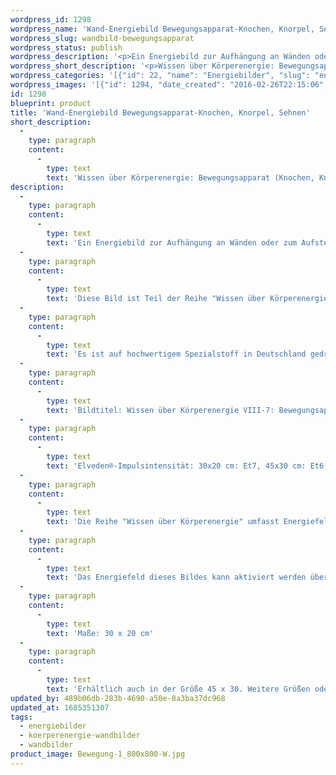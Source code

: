 ```yaml
---
wordpress_id: 1298
wordpress_name: 'Wand-Energiebild Bewegungsapparat-Knochen, Knorpel, Sehnen'
wordpress_slug: wandbild-bewegungsapparat
wordpress_status: publish
wordpress_description: '<p>Ein Energiebild zur Aufhängung an Wänden oder zum Aufstellen im Raum mit einem aktivierbaren Schwingungsfeld zu: Wissen über Körperenergie, speziell über die Aspekte des Bewegungsapparates: Knochen, Knorpel, Sehen. Das Energiefeld dieses Bildes bietet Impulse an, um das eigene Wissen über die Erinnerung an den Zustand einer optimalen Statik und den Aufbau des Bewegungsapparates aktiv selbst zu vertiefen bzw. zu erweitern. <a href="http://info@elvedenverlag.de">Zur Anwendung für andere Personen informieren wir Sie gerne direkt</a>.<br />Diese Bild ist Teil der Reihe "Wissen über Körperenergie" (beachten Sie bitte unsere Anmerkungen weiter unten zur Reihe "Wissen über Körperenergien").</p><p>Es ist auf hochwertigem Spezialstoff in Deutschland gedruckt und sorgfältig in Handarbeit auf Holzkeilrahmen aufgezogen. Laut Herstellerangaben ist der farbintensive Druck 70 Jahre lichtecht, waschbar und in einem umweltorientierten Verfahren hergestellt. Der Oberstoff ist mit einer Spezialbeschichtung unterfüttert, so dass, bei Aufhängung an der Wand, der rückseitige Holzrahmen auch bei hellen Farben unsichtbar ist.</p><p>Bildtitel: Wissen über Körperenergie VIII-7: Bewegungsapparat 7. Reihe: Körperenergiewissen</p><p>Elveden®-Impulsintensität: 30x20 cm: Et7, 45x30 cm: Et6, 60x40 cm: Et4</p><p>Die Reihe "Wissen über Körperenergie" umfasst Energiefelder in Bezug auf sämtliche Funktionen und Teilbereiche des menschlichen Körpers. Rechtlicher Hinweis: Es handelt sich bei diesen Bildern um Energiefelder mit Impulsen, um Wissen selbst zu entwickeln. Sie ersetzen nicht den Besuch bei einem Arzt etc. oder therapeutischer Anwendungen. Bei Interesse an einem Set mit den gleichen Bildern in verschiedenen Größen oder unterschiedlichen Bildern dieser Reihe wenden Sie sich bitte direkt an uns. Wir informieren Sie gerne über die Vergünstigungen. Für Praxiseinrichtungen etc. beraten wir Sie gerne.<br />Das Energiefeld dieses Bildes kann aktiviert werden über das bewusste Konzentrieren auf den für sich selbst erwünschten inneren Zustand an Wissen über Körperenergien. Es aktiviert sich jeweils der Teil des Bildenergiefeldes, der aktuell förderlich ist.</p><p>Maße: 30 x 20 cm</p><p>Erhältlich auch in der Größe 45 x 30. Weitere Größen oder andere Seitenverhältnisse, sind bis 200 cm individuell für Sie innerhalb weniger Tage herstellbar. Bitte kontaktieren Sie uns hierfür unter <a href="mailto:info@elvedenverlag.de">info@elvedenverlag.de</a>.</p><p><a href="https://my.feenbaum.de/anwendung-energie-wandbilder/">Anwendungshinweise</a>      <a href="https://my.feenbaum.de/produktinformation-wandbilder/">Produktinformationen</a></p>'
wordpress_short_description: '<p>Wissen über Körperenergie: Bewegungsapparat (Knochen, Knorpel, Sehnen)</p>'
wordpress_categories: '[{"id": 22, "name": "Energiebilder", "slug": "energiebilder"}, {"id": 46, "name": "K\u00f6rperenergie", "slug": "koerperenergie-wandbilder"}, {"id": 24, "name": "Wandbilder", "slug": "wandbilder"}]'
wordpress_images: '[{"id": 1294, "date_created": "2016-02-26T22:15:06", "date_created_gmt": "2016-02-26T20:15:06", "date_modified": "2016-02-26T22:15:06", "date_modified_gmt": "2016-02-26T20:15:06", "src": "https://my.feenbaum.de/wp-content/uploads/2016/02/Bewegung-1_800x800-W.jpg", "name": "Bewegung 1_800x800-W", "alt": ""}]'
id: 1298
blueprint: product
title: 'Wand-Energiebild Bewegungsapparat-Knochen, Knorpel, Sehnen'
short_description:
  -
    type: paragraph
    content:
      -
        type: text
        text: 'Wissen über Körperenergie: Bewegungsapparat (Knochen, Knorpel, Sehnen)'
description:
  -
    type: paragraph
    content:
      -
        type: text
        text: 'Ein Energiebild zur Aufhängung an Wänden oder zum Aufstellen im Raum mit einem aktivierbaren Schwingungsfeld zu: Wissen über Körperenergie, speziell über die Aspekte des Bewegungsapparates: Knochen, Knorpel, Sehen. Das Energiefeld dieses Bildes bietet Impulse an, um das eigene Wissen über die Erinnerung an den Zustand einer optimalen Statik und den Aufbau des Bewegungsapparates aktiv selbst zu vertiefen bzw. zu erweitern. Zur Anwendung für andere Personen informieren wir Sie gerne direkt.'
  -
    type: paragraph
    content:
      -
        type: text
        text: 'Diese Bild ist Teil der Reihe "Wissen über Körperenergie" (beachten Sie bitte unsere Anmerkungen weiter unten zur Reihe "Wissen über Körperenergien").'
  -
    type: paragraph
    content:
      -
        type: text
        text: 'Es ist auf hochwertigem Spezialstoff in Deutschland gedruckt und sorgfältig in Handarbeit auf Holzkeilrahmen aufgezogen. Laut Herstellerangaben ist der farbintensive Druck 70 Jahre lichtecht, waschbar und in einem umweltorientierten Verfahren hergestellt. Der Oberstoff ist mit einer Spezialbeschichtung unterfüttert, so dass, bei Aufhängung an der Wand, der rückseitige Holzrahmen auch bei hellen Farben unsichtbar ist.'
  -
    type: paragraph
    content:
      -
        type: text
        text: 'Bildtitel: Wissen über Körperenergie VIII-7: Bewegungsapparat 7. Reihe: Körperenergiewissen'
  -
    type: paragraph
    content:
      -
        type: text
        text: 'Elveden®-Impulsintensität: 30x20 cm: Et7, 45x30 cm: Et6, 60x40 cm: Et4'
  -
    type: paragraph
    content:
      -
        type: text
        text: 'Die Reihe "Wissen über Körperenergie" umfasst Energiefelder in Bezug auf sämtliche Funktionen und Teilbereiche des menschlichen Körpers. Rechtlicher Hinweis: Es handelt sich bei diesen Bildern um Energiefelder mit Impulsen, um Wissen selbst zu entwickeln. Sie ersetzen nicht den Besuch bei einem Arzt etc. oder therapeutischer Anwendungen. Bei Interesse an einem Set mit den gleichen Bildern in verschiedenen Größen oder unterschiedlichen Bildern dieser Reihe wenden Sie sich bitte direkt an uns. Wir informieren Sie gerne über die Vergünstigungen. Für Praxiseinrichtungen etc. beraten wir Sie gerne.'
  -
    type: paragraph
    content:
      -
        type: text
        text: 'Das Energiefeld dieses Bildes kann aktiviert werden über das bewusste Konzentrieren auf den für sich selbst erwünschten inneren Zustand an Wissen über Körperenergien. Es aktiviert sich jeweils der Teil des Bildenergiefeldes, der aktuell förderlich ist.'
  -
    type: paragraph
    content:
      -
        type: text
        text: 'Maße: 30 x 20 cm'
  -
    type: paragraph
    content:
      -
        type: text
        text: 'Erhältlich auch in der Größe 45 x 30. Weitere Größen oder andere Seitenverhältnisse, sind bis 200 cm individuell für Sie innerhalb weniger Tage herstellbar. Bitte kontaktieren Sie uns hierfür unter info@elvedenverlag.de.'
updated_by: 489b06db-283b-4690-a50e-8a3ba37dc968
updated_at: 1685351307
tags:
  - energiebilder
  - koerperenergie-wandbilder
  - wandbilder
product_image: Bewegung-1_800x800-W.jpg
---
```

